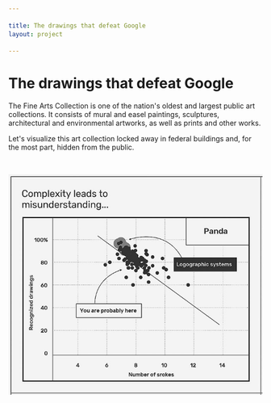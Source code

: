 ```yaml
---

title: The drawings that defeat Google
layout: project

---
```


# The drawings that defeat Google
The Fine Arts Collection is one of the nation's oldest and largest public art collections. It consists of mural and easel paintings, sculptures, architectural and environmental artworks, as well as prints and other works.

Let's visualize this art collection locked away in federal buildings and, for the most part, hidden from the public.
  
<br/>

![](test.jpg)
